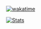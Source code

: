 [![wakatime](https://wakatime.com/badge/user/05394115-91d1-4ab6-9533-fd8d25f7104f.svg)](https://wakatime.com/@anaclumos)

<a title="Stats" href="https://wakatime.com/@anaclumos">
  <picture>
    <source media="(prefers-color-scheme: dark)" srcset="https://wakatime.com/share/@anaclumos/c3fee972-ab0e-44f2-b788-934be0242bc3.svg">
    <img alt="Stats" src="https://wakatime.com/share/@anaclumos/9a6d246d-af8d-41cf-9dbc-e6c288cce405.svg">
  </picture>
</a>
